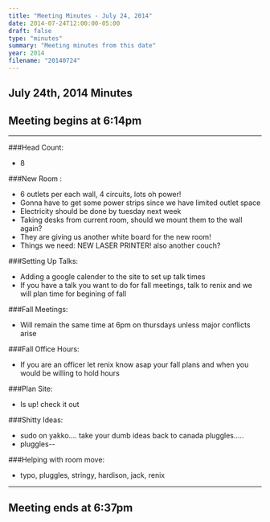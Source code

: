 ```yaml
---
title: "Meeting Minutes - July 24, 2014"
date: 2014-07-24T12:00:00-05:00
draft: false
type: "minutes"
summary: "Meeting minutes from this date"
year: 2014
filename: "20140724"
---
```


## July 24th, 2014 Minutes

## Meeting begins at 6:14pm

- - -

###Head Count:
* 8

###New Room :
* 6 outlets per each wall, 4 circuits, lots oh power!
* Gonna have to get some power strips since we have limited outlet space
* Electricity should be done by tuesday next week
* Taking desks from current room, should we mount them to the wall again?
* They are giving us another white board for the new room!
* Things we need: NEW LASER PRINTER! also another couch?

###Setting Up Talks:
* Adding a google calender to the site to set up talk times
* If you have a talk you want to do for fall meetings, talk to renix and we will plan time for begining of fall

###Fall Meetings:
* Will remain the same time at 6pm on thursdays unless major conflicts arise

###Fall Office Hours:
* If you are an officer let renix know asap your fall plans and when you would be willing to hold hours

###Plan Site:
* Is up! check it out

###Shitty Ideas:
* sudo on yakko.... take your dumb ideas back to canada pluggles.....
* pluggles--

###Helping with room move:
* typo, pluggles, stringy, hardison, jack, renix

- - - 

## Meeting ends at 6:37pm
